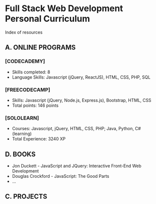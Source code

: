 # Full Stack Web Development Personal Curriculum
Index of resources

## A. ONLINE PROGRAMS

### [CODECADEMY]
- Skills completed: 8
- Language Skills: Javascript (jQuery, ReactJS), HTML, CSS, PHP, SQL

### [FREECODECAMP]
- Skills: Javascript (jQuery, Node.js, Express.js), Bootstrap, HTML, CSS
- Total points: 146 points

### [SOLOLEARN]
- Courses: Javascript, jQuery, HTML, CSS, PHP; Java, Python, C# (learning) 
- Total Experience: 3240 XP


## D. BOOKS
- Jon Duckett - JavaScript and JQuery: Interactive Front-End Web Development
- Douglas Crockford - JavaScript: The Good Parts
- ...


## C. PROJECTS

